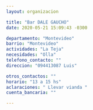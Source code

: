 ```yaml
---
layout: organizacion

title: "Bar DALE GAUCHO"
date: 2020-05-21 15:09:43 -0300

departamento: "Montevideo"
barrio: "Montevideo"
actividades: "La Teja"
necesidades: "Olla"
telefono_contacto: ""
direccion: "094413087 Luis"

otros_contactos: ""
horario: "13 a 15 hs"
aclaraciones: " Llevar vianda "
cuenta_bancaria: ""

---
```

